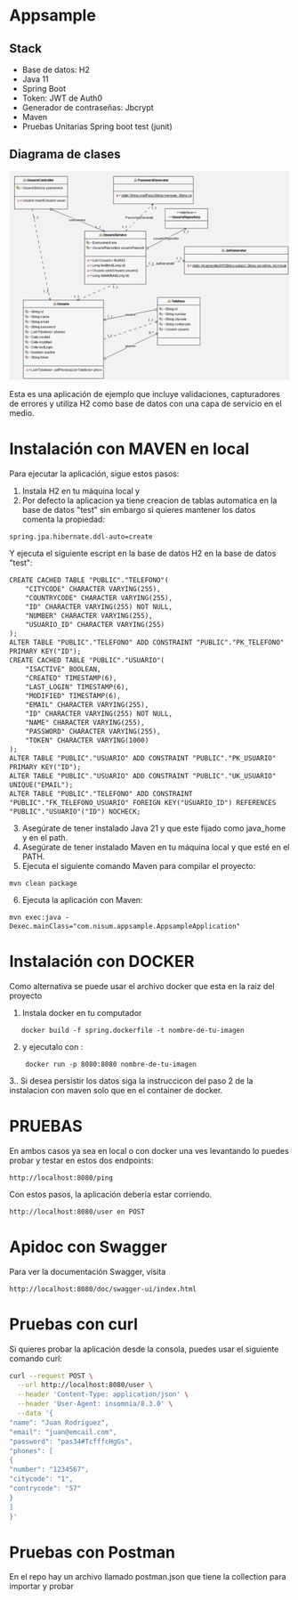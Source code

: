 # Appsample

## Stack
- Base de datos: H2
- Java 11
- Spring Boot
- Token: JWT de Auth0
- Generador de contraseñas: Jbcrypt
- Maven
- Pruebas Unitarias Spring boot test (junit)

## Diagrama de clases
![Diagrama de clases](https://github.com/Programmercito/appsample-nisum/blob/main/diagrama.png?raw=true)

Esta es una aplicación de ejemplo que incluye validaciones, capturadores de errores y utiliza H2 como base de datos con una capa de servicio en el medio.

# Instalación con MAVEN en local

Para ejecutar la aplicación, sigue estos pasos:

1. Instala H2 en tu máquina local y
2. Por defecto la aplicacion ya tiene creacion de tablas automatica en la base de datos "test" sin embargo si quieres mantener los datos comenta la propiedad:
```
spring.jpa.hibernate.ddl-auto=create
```
Y ejecuta el siguiente escript en la base de datos H2 en la base de datos "test": 
```
CREATE CACHED TABLE "PUBLIC"."TELEFONO"(
    "CITYCODE" CHARACTER VARYING(255),
    "COUNTRYCODE" CHARACTER VARYING(255),
    "ID" CHARACTER VARYING(255) NOT NULL,
    "NUMBER" CHARACTER VARYING(255),
    "USUARIO_ID" CHARACTER VARYING(255)
);     
ALTER TABLE "PUBLIC"."TELEFONO" ADD CONSTRAINT "PUBLIC"."PK_TELEFONO" PRIMARY KEY("ID");     
CREATE CACHED TABLE "PUBLIC"."USUARIO"(
    "ISACTIVE" BOOLEAN,
    "CREATED" TIMESTAMP(6),
    "LAST_LOGIN" TIMESTAMP(6),
    "MODIFIED" TIMESTAMP(6),
    "EMAIL" CHARACTER VARYING(255),
    "ID" CHARACTER VARYING(255) NOT NULL,
    "NAME" CHARACTER VARYING(255),
    "PASSWORD" CHARACTER VARYING(255),
    "TOKEN" CHARACTER VARYING(1000)
);               
ALTER TABLE "PUBLIC"."USUARIO" ADD CONSTRAINT "PUBLIC"."PK_USUARIO" PRIMARY KEY("ID");     
ALTER TABLE "PUBLIC"."USUARIO" ADD CONSTRAINT "PUBLIC"."UK_USUARIO" UNIQUE("EMAIL");        
ALTER TABLE "PUBLIC"."TELEFONO" ADD CONSTRAINT "PUBLIC"."FK_TELEFONO_USUARIO" FOREIGN KEY("USUARIO_ID") REFERENCES "PUBLIC"."USUARIO"("ID") NOCHECK;  

```
3. Asegúrate de tener instalado Java 21 y que este fijado como java_home y en el path.
4. Asegúrate de tener instalado Maven en tu máquina local y que esté en el PATH.
5. Ejecuta el siguiente comando Maven para compilar el proyecto:
```
mvn clean package
```
6. Ejecuta la aplicación con Maven:
```
mvn exec:java -Dexec.mainClass="com.nisum.appsample.AppsampleApplication"
```

# Instalación con DOCKER

Como alternativa se puede usar el archivo docker que esta en la raiz del proyecto
1. Instala docker en tu computador

```
   docker build -f spring.dockerfile -t nombre-de-tu-imagen 
```
2. y ejecutalo con :

```
    docker run -p 8080:8080 nombre-de-tu-imagen
```
3.. Si desea persistir los datos siga la instruccicon del paso 2 de la instalacion con maven solo que en el container de docker.
   
# PRUEBAS
En ambos casos ya sea en local o con docker una ves levantando lo puedes probar y testar en estos dos endpoints:
```
http://localhost:8080/ping
```
Con estos pasos, la aplicación debería estar corriendo.
```
http://localhost:8080/user en POST
```
#  Apidoc con Swagger

Para ver la documentación Swagger, visita 
```
http://localhost:8080/doc/swagger-ui/index.html
```
# Pruebas con curl 

Si quieres probar la aplicación desde la consola, puedes usar el siguiente comando curl:

```bash
curl --request POST \
  --url http://localhost:8080/user \
  --header 'Content-Type: application/json' \
  --header 'User-Agent: insomnia/8.3.0' \
  --data '{
"name": "Juan Rodriguez",
"email": "juan@emcail.com",
"password": "pas34#TcfffcHgGs",
"phones": [
{
"number": "1234567",
"citycode": "1",
"contrycode": "57"
}
]
}'
```
# Pruebas con Postman

En el repo hay un archivo llamado postman.json que tiene la collection para importar y probar 
